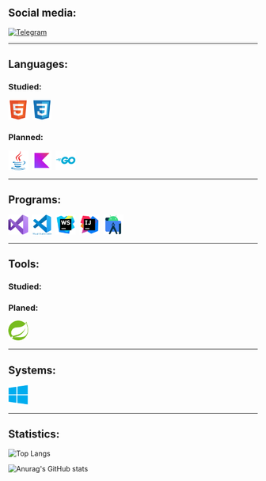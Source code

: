 
<div>

## Social media: 

[![Telegram](https://img.shields.io/badge/-Telegram-090909?style=for-the-badge&logo=telegram&logoColor=27A0D9)](https://t.me/sma1lo)
     
</div>

 --- 
  
 ## Languages: 
<div>

### Studied:
<img src="https://github.com/devicons/devicon/blob/master/icons%2Fhtml5%2Fhtml5-original.svg" title="" alt="html5" width="40" height="40"/>&nbsp;
<img src="https://github.com/devicons/devicon/blob/master/icons%2Fcss3%2Fcss3-original.svg" title="" alt="css3" width="40" height="40"/>&nbsp;
</div>
<div>

### Planned:
<img src="https://github.com/devicons/devicon/blob/master/icons%2Fjava%2Fjava-original.svg" title="" alt="java" width="40" height="40"/>&nbsp;
<img src="https://github.com/devicons/devicon/blob/master/icons%2Fkotlin%2Fkotlin-original.svg" title="" alt="kotlin" width="40" height ="40"/>&nbsp;
<img src ="https://github.com/devicons/devicon/blob/master/icons%2Fgo%2Fgo-original-wordmark.svg" title="go" alt="intelij" width="40"
height="40"/>&nbsp;


</div>

 --- 
  
 ## Programs: 
  
  <div> 
   <img src="https://github.com/devicons/devicon/blob/master/icons%2Fvisualstudio%2Fvisualstudio-original.svg" title="DaVinci Resolve" alt="visual studio" width="40" height="40"/>&nbsp; 
   <img src="https://github.com/devicons/devicon/blob/master/icons/vscode/vscode-original-wordmark.svg" alt="vscode" width="40" height="40"/>&nbsp; 
   <img src="https://github.com/devicons/devicon/blob/master/icons%2Fwebstorm%2Fwebstorm-original.svg" title="webshtorm" alt="webshtorm" width="40" height="40"/>&nbsp; 
  <img src ="https://github.com/devicons/devicon/blob/master/icons%2Fintellij%2Fintellij-original.svg" title="intleij" alt="intelij" width="40"
height="40"/>&nbsp;
 <img src ="https://github.com/devicons/devicon/blob/master/icons%2Fandroidstudio%2Fandroidstudio-original.svg" title="intleij" alt="androidstudio" width="40"
height="40"/>&nbsp;
</div>

---


<div>

## Tools:

### Studied:


### Planed:

<img src="https://github.com/devicons/devicon/blob/master/icons%2Fspring%2Fspring-original.svg" title="windows" alt="spring" width="40" height="40"/>&nbsp; 

</div>

---

<div>

## Systems:

   <img src="https://github.com/devicons/devicon/blob/master/icons/windows8/windows8-original.svg" title="windows" alt="windows" width="40" height="40"/>&nbsp; 
  
</div>

 --- 

 ## Statistics:

<div>

![Top Langs](https://github-readme-stats.vercel.app/api/top-langs/?username=Sma1lo&layout=compact&theme=vision-friendly-dark)

![Anurag's GitHub stats](https://github-readme-stats.vercel.app/api?username=Sma1lo&theme=great-gatsby&show_icons=true)

</div>